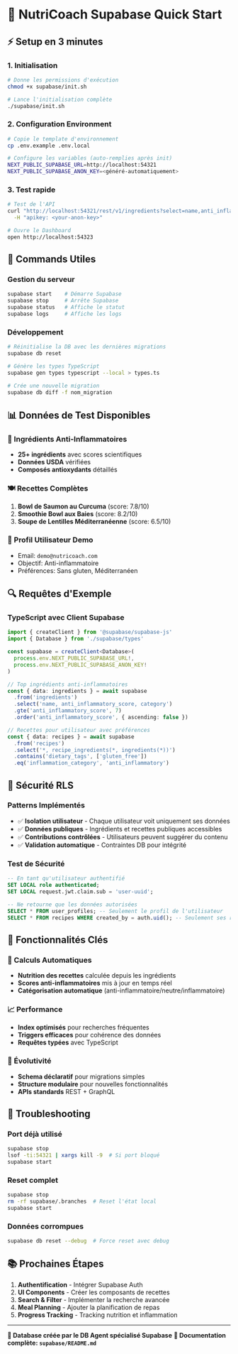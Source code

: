 # 🚀 NutriCoach Supabase Quick Start

## ⚡ Setup en 3 minutes

### 1. Initialisation
```bash
# Donne les permissions d'exécution
chmod +x supabase/init.sh

# Lance l'initialisation complète
./supabase/init.sh
```

### 2. Configuration Environment
```bash
# Copie le template d'environnement
cp .env.example .env.local

# Configure les variables (auto-remplies après init)
NEXT_PUBLIC_SUPABASE_URL=http://localhost:54321
NEXT_PUBLIC_SUPABASE_ANON_KEY=<généré-automatiquement>
```

### 3. Test rapide
```bash
# Test de l'API
curl "http://localhost:54321/rest/v1/ingredients?select=name,anti_inflammatory_score&anti_inflammatory_score=gte.7" \
  -H "apikey: <your-anon-key>"

# Ouvre le Dashboard
open http://localhost:54323
```

## 🔧 Commands Utiles

### Gestion du serveur
```bash
supabase start    # Démarre Supabase
supabase stop     # Arrête Supabase  
supabase status   # Affiche le statut
supabase logs     # Affiche les logs
```

### Développement
```bash
# Réinitialise la DB avec les dernières migrations
supabase db reset

# Génère les types TypeScript
supabase gen types typescript --local > types.ts

# Crée une nouvelle migration
supabase db diff -f nom_migration
```

## 📊 Données de Test Disponibles

### 🥗 Ingrédients Anti-Inflammatoires
- **25+ ingrédients** avec scores scientifiques
- **Données USDA** vérifiées
- **Composés antioxydants** détaillés

### 🍽️ Recettes Complètes
1. **Bowl de Saumon au Curcuma** (score: 7.8/10)
2. **Smoothie Bowl aux Baies** (score: 8.2/10)  
3. **Soupe de Lentilles Méditerranéenne** (score: 6.5/10)

### 👤 Profil Utilisateur Demo
- Email: `demo@nutricoach.com`
- Objectif: Anti-inflammatoire
- Préférences: Sans gluten, Méditerranéen

## 🔍 Requêtes d'Exemple

### TypeScript avec Client Supabase
```typescript
import { createClient } from '@supabase/supabase-js'
import { Database } from './supabase/types'

const supabase = createClient<Database>(
  process.env.NEXT_PUBLIC_SUPABASE_URL!,
  process.env.NEXT_PUBLIC_SUPABASE_ANON_KEY!
)

// Top ingrédients anti-inflammatoires
const { data: ingredients } = await supabase
  .from('ingredients')
  .select('name, anti_inflammatory_score, category')
  .gte('anti_inflammatory_score', 7)
  .order('anti_inflammatory_score', { ascending: false })

// Recettes pour utilisateur avec préférences
const { data: recipes } = await supabase
  .from('recipes')
  .select('*, recipe_ingredients(*, ingredients(*))')
  .contains('dietary_tags', ['gluten_free'])
  .eq('inflammation_category', 'anti_inflammatory')
```

## 🔐 Sécurité RLS

### Patterns Implémentés
- ✅ **Isolation utilisateur** - Chaque utilisateur voit uniquement ses données
- ✅ **Données publiques** - Ingrédients et recettes publiques accessibles
- ✅ **Contributions contrôlées** - Utilisateurs peuvent suggérer du contenu
- ✅ **Validation automatique** - Contraintes DB pour intégrité

### Test de Sécurité
```sql
-- En tant qu'utilisateur authentifié
SET LOCAL role authenticated;
SET LOCAL request.jwt.claim.sub = 'user-uuid';

-- Ne retourne que les données autorisées
SELECT * FROM user_profiles; -- Seulement le profil de l'utilisateur
SELECT * FROM recipes WHERE created_by = auth.uid(); -- Seulement ses recettes
```

## 🎯 Fonctionnalités Clés

### 🧮 Calculs Automatiques
- **Nutrition des recettes** calculée depuis les ingrédients
- **Scores anti-inflammatoires** mis à jour en temps réel
- **Catégorisation automatique** (anti-inflammatoire/neutre/inflammatoire)

### 📈 Performance
- **Index optimisés** pour recherches fréquentes
- **Triggers efficaces** pour cohérence des données
- **Requêtes typées** avec TypeScript

### 🔄 Évolutivité
- **Schema déclaratif** pour migrations simples
- **Structure modulaire** pour nouvelles fonctionnalités
- **APIs standards** REST + GraphQL

## 🚨 Troubleshooting

### Port déjà utilisé
```bash
supabase stop
lsof -ti:54321 | xargs kill -9  # Si port bloqué
supabase start
```

### Reset complet
```bash
supabase stop
rm -rf supabase/.branches  # Reset l'état local
supabase start
```

### Données corrompues
```bash
supabase db reset --debug  # Force reset avec debug
```

## 📚 Prochaines Étapes

1. **Authentification** - Intégrer Supabase Auth
2. **UI Components** - Créer les composants de recettes
3. **Search & Filter** - Implémenter la recherche avancée
4. **Meal Planning** - Ajouter la planification de repas
5. **Progress Tracking** - Tracking nutrition et inflammation

---

**🎉 Database créée par le DB Agent spécialisé Supabase**
**📖 Documentation complète: `supabase/README.md`**